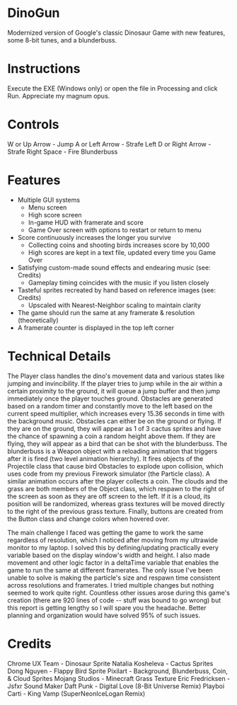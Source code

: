 # DinoGun
Modernized version of Google's classic Dinosaur Game with new features, some 8-bit tunes, and a blunderbuss.

# Instructions

Execute the EXE (Windows only) or open the file in Processing and click Run. Appreciate my magnum opus.

# Controls

W or Up Arrow     -  Jump
A or Left Arrow   -  Strafe Left
D or Right Arrow  -  Strafe Right
Space             -  Fire Blunderbuss

# Features

- Multiple GUI systems
    - Menu screen
    - High score screen
    - In-game HUD with framerate and score
    - Game Over screen with options to restart or return to menu
- Score continuously increases the longer you survive
    - Collecting coins and shooting birds increases score by 10,000
    - High scores are kept in a text file, updated every time you Game Over
- Satisfying custom-made sound effects and endearing music (see: Credits)
    - Gameplay timing coincides with the music if you listen closely
- Tasteful sprites recreated by hand based on reference images (see: Credits)
    - Upscaled with Nearest-Neighbor scaling to maintain clarity
- The game should run the same at any framerate & resolution (theoretically)
- A framerate counter is displayed in the top left corner

# Technical Details

The Player class handles the dino's movement data and various states like jumping and invincibility. If the player tries to jump
while in the air within a certain proximity to the ground, it will queue a jump buffer and then jump immediately once the player
touches ground. Obstacles are generated based on a random timer and constantly move to the left based on the current speed 
multiplier, which increases every 15.36 seconds in time with the background music. Obstacles can either be on the ground or flying.
If they are on the ground, they will appear as 1 of 3 cactus sprites and have the chance of spawning a coin a random height above
them. If they are flying, they will appear as a bird that can be shot with the blunderbuss. The blunderbuss is a Weapon object with
a reloading animation that triggers after it is fired (two level animation hierarchy). It fires objects of the Projectile class that
cause bird Obstacles to explode upon collision, which uses code from my previous Firework simulator (the Particle class). A similar
animation occurs after the player collects a coin. The clouds and the grass are both members of the Object class, which respawn to
the right of the screen as soon as they are off screen to the left. If it is a cloud, its position will be randomized, whereas 
grass textures will be moved directly to the right of the previous grass texture. Finally, buttons are created from the Button
class and change colors when hovered over.

The main challenge I faced was getting the game to work the same regardless of resolution, which I noticed after moving from my
ultrawide monitor to my laptop. I solved this by defining/updating practically every variable based on the display window's width
and height. I also made movement and other logic factor in a deltaTime variable that enables the game to run the same at different
framerates. The only issue I've been unable to solve is making the particle's size and respawn time consistent across resolutions
and framerates. I tried multiple changes but nothing seemed to work quite right. Countless other issues arose during this game's 
creation (there are 920 lines of code -- stuff was bound to go wrong) but this report is getting lengthy so I will spare you the 
headache. Better planning and organization would have solved 95% of such issues.

# Credits

Chrome UX Team - Dinosaur Sprite
Natalia Kosheleva - Cactus Sprites
Dong Nguyen - Flappy Bird Sprite
Pixilart - Background, Blunderbuss, Coin, & Cloud Sprites
Mojang Studios - Minecraft Grass Texture
Eric Fredricksen - Jsfxr Sound Maker 
Daft Punk - Digital Love (8-Bit Universe Remix)
Playboi Carti - King Vamp (SuperNeonIceLogan Remix)
